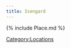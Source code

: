 ```yaml
---
title: Isengard
---
```


{% include Place.md %}

[Category:Locations](Category:Locations "wikilink")